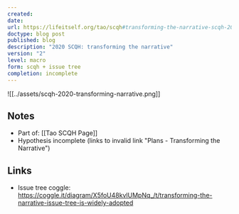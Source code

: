 ```yaml
---
created: 
date: 
url: https://lifeitself.org/tao/scqh#transforming-the-narrative-scqh-2020
doctype: blog post
published: blog
description: "2020 SCQH: transforming the narrative"
version: "2"
level: macro
form: scqh + issue tree
completion: incomplete
---
```


![[../assets/scqh-2020-transforming-narrative.png]]
## Notes

- Part of: [[Tao SCQH Page]]
- Hypothesis incomplete (links to invalid link "Plans - Transforming the Narrative")

## Links

- Issue tree coggle: https://coggle.it/diagram/X5foU48kvlUMpNq_/t/transforming-the-narrative-issue-tree-is-widely-adopted
